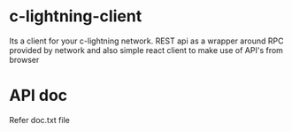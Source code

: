 # c-lightning-client
Its a client for your c-lightning network. REST api as a wrapper around RPC provided by network and also simple react client to make use of API's from browser


# API doc 

Refer doc.txt file
